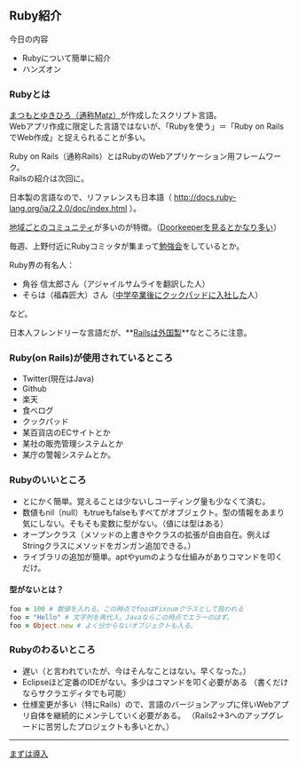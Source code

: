 ## Ruby紹介
今日の内容

* Rubyについて簡単に紹介
* ハンズオン

### Rubyとは
[まつもとゆきひろ（通称Matz）](http://ja.wikipedia.org/wiki/%E3%81%BE%E3%81%A4%E3%82%82%E3%81%A8%E3%82%86%E3%81%8D%E3%81%B2%E3%82%8D)が作成したスクリプト言語。  
Webアプリ作成に限定した言語ではないが、「Rubyを使う」＝「Ruby on RailsでWeb作成」と捉えられることが多い。

Ruby on Rails（通称Rails）とはRubyのWebアプリケーション用フレームワーク。  
Railsの紹介は次回に。

日本製の言語なので、リファレンスも日本語（ http://docs.ruby-lang.org/ja/2.2.0/doc/index.html ）。

[地域ごとのコミュニティ](https://github.com/ruby-no-kai/official/wiki/RegionalRubyistMeetUp)が多いのが特徴。（[Doorkeeperを見るとかなり多い](https://www.doorkeeper.jp/%E3%82%A4%E3%83%99%E3%83%B3%E3%83%88/ruby)）

毎週、上野付近にRubyコミッタが集まって[勉強会](http://qwik.jp/asakusarb/#ed03973c7da342136fcb8b6e46bc2640)をしているとか。

Ruby界の有名人：
* 角谷 信太郎さん（アジャイルサムライを翻訳した人）
* そらは（福森匠大）さん（[中学卒業後にクックパッドに入社した](http://gihyo.jp/lifestyle/serial/01/shukatsu_joshi/0001)人）

など。

日本人フレンドリーな言語だが、**[Railsは外国製](http://rubyonrails.org/)**なところに注意。

### Ruby(on Rails)が使用されているところ
* Twitter(現在はJava)
* Github
* 楽天
* 食べログ
* クックパッド
* 某百貨店のECサイトとか
* 某社の販売管理システムとか
* 某庁の警報システムとか。

### Rubyのいいところ
* とにかく簡単。覚えることは少ないしコーディング量も少なくて済む。
* 数値もnil（null）もtrueもfalseもすべてがオブジェクト。型の情報をあまり気にしない。そもそも変数に型がない。（値には型はある）
* オープンクラス（メソッドの上書きやクラスの拡張が自由自在。例えばStringクラスにメソッドをガンガン追加できる。）
* ライブラリの追加が簡単。aptやyumのような仕組みがありコマンドを叩くだけ。

#### 型がないとは？
```ruby
foo = 100 # 数値を入れる。この時点でfooはFixnumクラスとして扱われる
foo = "Hello" # 文字列を再代入。Javaならこの時点でエラーのはず。
foo = Object.new # よく分からないオブジェクトも入る。
```

### Rubyのわるいところ
* 遅い（と言われていたが、今はそんなことはない。早くなった。）
* Eclipseほど定番のIDEがない。多少はコマンドを叩く必要がある
  （書くだけならサクラエディタでも可能）
* 仕様変更が多い（特にRails）ので、言語のバージョンアップに伴いWebアプリ自体を継続的にメンテしていく必要がある。
  （Rails2→3へのアップグレードに苦労したプロジェクトも多いとか。）

----

[まずは導入](02_install.md)


